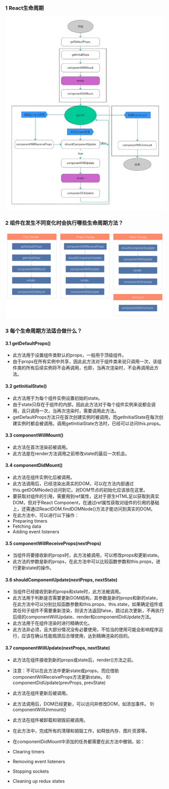 ### 1 React生命周期
![image](images/1.png)

### 2 组件在发生不同变化时会执行哪些生命周期方法？
![image](images/2.png)

### 3 每个生命周期方法适合做什么？
#### 3.1 getDefaultProps()
* 此方法用于设置组件类默认的props，一般用于顶级组件。
* 由于props在所有实例中共享，因此此方法对于组件类来说只调用一次，该组件类的所有后续实例将不会再调用，也即，当再次渲染时，不会再调用此方法。

#### 3.2 getInitialState()
* 此方法用于为每个组件实例设置初始的state。
* 由于state只存在于组件的内部，因此此方法对于每个组件实例来说都会调用，且只调用一次，当再次渲染时，需要调用此方法。
* getDefaultProps方法只在首次创建实例时被调用，而getInitialState在每次创建实例时都会被调用。调用getInitialState方法时，已经可以访问this.props。

#### 3.3 componentWillMount()
* 此方法在首次渲染前被调用。
* 此方法是在render方法调用之前修改state的最后一次机会。

#### 3.4 componentDidMount()
* 此方法在组件实例化后被调用。
* 此方法调用后，已经渲染出真实的DOM，可以在方法内部通过this.getDOMNode()访问到它。对DOM节点的初始化应该放在这里。
* 要获取对组件的引用，需要用到ref属性，这对于原生HTML足以获取到真实DOM，但对于React Component，在通过ref属性获取对组件的引用的基础上，还需通过ReactDOM.findDOMNode()方法才能访问到真实的DOM。
* 在此方法中，可以进行以下操作：
* Preparing timers
* Fetching data
* Adding event listeners

#### 3.5 componentWillReceiveProps(nextProps)
* 当组件将要接收新的props时，此方法被调用，可以修改props和更新state。
* 此方法的参数是新的props，在此方法中可以比较函数参数和this.props，进行更新state的操作。

#### 3.6 shouldComponentUpdate(nextProps, nextState)
* 当组件已经接收到新的props和state时，此方法被调用。
* 此方法用于判断是否需要更新DOM结构，其参数是新的props和新的state，在此方法中可以分别比较函数参数和this.props、this.state，如果确定组件或其任何子组件不需要重新渲染，则该方法返回false，跳过此次更新，不再执行后续的componentWillUpdate、render和componentDidUpdate方法。
* 此方法用于在组件渲染时进行精确优化。
* 此方法非必须，且大部分情况没有必要使用，不恰当的使用可能会影响程序运行，应该在确认性能瓶颈后合理使用，达到精确渲染的目的。

#### 3.7 componentWillUpdate(nextProps, nextState)
* 此方法在组件接收到新的props或state后，render()方法之前。

* 注意：不可以在此方法中更新state或props，而应借助componentWillReceiveProps方法更新state。
8）componentDidUpdate(prevProps, prevState)
* 此方法在组件更新后被调用。
* 此方法调用后，DOM已经更新，可以访问并修改DOM，如添加事件。
9）componentWillUnmount()
* 此方法在组件被卸载和销毁前被调用。
* 在此方法中，完成所有的清理和销毁工作，如释放内存、图片资源等。
* 在componentDidMount中添加的任务都需要在此方法中撤销，如：
* Clearing timers
* Removing event listeners
* Stopping sockets
* Cleaning up redux states
